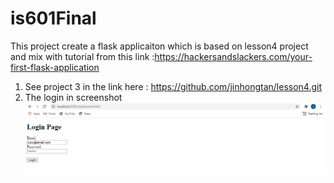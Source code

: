 # is601Final
This project create a flask applicaiton which is based on lesson4 project and mix with tutorial from this link :https://hackersandslackers.com/your-first-flask-application
1. See project 3 in the link here : https://github.com/jinhongtan/lesson4.git
2. The login in screenshot
![img](app/Screenshot/login.png)
